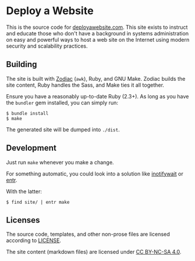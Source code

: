 # Deploy a Website

This is the source code for [deployawebsite.com](https://www.deployawebsite.com). This site exists to instruct and educate those who don't have a background in systems administration on easy and powerful ways to host a web site on the Internet using modern security and scalability practices.

## Building

The site is built with [Zodiac](https://github.com/nuex/zodiac) (`awk`), Ruby, and GNU Make. Zodiac builds the site content, Ruby handles the Sass, and Make ties it all together.

Ensure you have a reasonably up-to-date Ruby (2.3+). As long as you have the `bundler` gem installed, you can simply run:

```
$ bundle install
$ make
```

The generated site will be dumped into `./dist`.

## Development

Just run `make` whenever you make a change.

For something automatic, you could look into a solution like [inotifywait](https://linux.die.net/man/1/inotifywait) or [entr](http://entrproject.org/).

With the latter:

```
$ find site/ | entr make
```

## Licenses

The source code, templates, and other non-prose files are licensed according to [LICENSE](./LICENSE).

The site content (markdown files) are licensed under [CC BY-NC-SA 4.0](https://creativecommons.org/licenses/by-nc-sa/4.0/).
